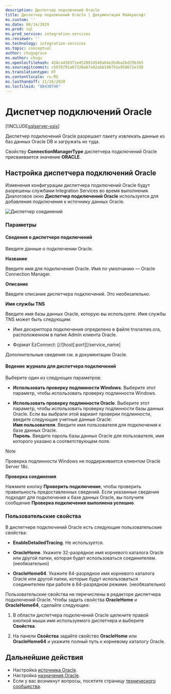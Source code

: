 ```yaml
---
description: Диспетчер подключений Oracle
title: Диспетчер подключений Oracle | Документация Майкрософт
ms.custom: ''
ms.date: 08/14/2019
ms.prod: sql
ms.prod_service: integration-services
ms.reviewer: ''
ms.technology: integration-services
ms.topic: conceptual
author: chugugrace
ms.author: chugu
ms.openlocfilehash: 428ca450371e452081d548a64e26dba2bd29b3b5
ms.sourcegitcommit: c5078791a07330a87a92abb19b791e950672e198
ms.translationtype: HT
ms.contentlocale: ru-RU
ms.lasthandoff: 11/26/2020
ms.locfileid: "88430746"
---
```

# <a name="oracle-connection-manager"></a>Диспетчер подключений Oracle

[!INCLUDE[sqlserver-ssis](../../includes/applies-to-version/sqlserver-ssis.md)]

Диспетчер подключений Oracle разрешает пакету извлекать данные из баз данных Oracle DB и загружать их туда.

Свойству **ConnectionManagerType** диспетчера подключений Oracle присваивается значение **ORACLE**.

## <a name="configuring-the-oracle-connection-manager"></a>Настройка диспетчера подключений Oracle

Изменения конфигурации диспетчера подключений Oracle будут разрешены службами Integration Services во время выполнения. Диалоговое окно **Диспетчер подключений Oracle** используется для добавления подключения к источнику данных Oracle.

![Диспетчер соединений](media/oracle-connection-manager.png)

### <a name="options"></a>Параметры

#### <a name="connection-manager-information"></a>Сведения о диспетчере подключений

Введите данные о подключении Oracle.

**Название**

Введите имя для подключения Oracle. Имя по умолчанию — Oracle Connection Manager. 

**Описание** 

Введите описание диспетчера подключений. Это необязательно.

**Имя службы TNS**

Введите имя базы данных Oracle, которую вы используете. Имя службы TNS может быть следующим:

- Имя дескриптора подключения определено в файле tnsnames.ora, расположенном в папке Admin клиента Oracle.

- Формат EzConnect: [//]host[:port][/service_name]

Дополнительные сведения см. в документации Oracle.

#### <a name="connection-manager-logging"></a>Ведение журнала для диспетчера подключений

Выберите один из следующих параметров:

- **Использовать проверку подлинности Windows**. Выберите этот параметр, чтобы использовать проверку подлинности Windows.

- **Использовать проверку подлинности Oracle**. Выберите этот параметр, чтобы использовать проверку подлинности базы данных Oracle. Если вы выбрали этой вариант проверки подлинности, введите следующие учетные данные Oracle:  
    **Имя пользователя**. Введите имя пользователя для подключения к базе данных Oracle.  
    **Пароль**. Введите пароль базы данных Oracle для пользователя, имя которого указано в соответствующем поле.

> [!NOTE]
>
>Проверка подлинности Windows не поддерживается клиентом Oracle Server 18c.

**Проверка соединения**

Нажмите кнопку **Проверить подключение**, чтобы проверить правильность предоставленных сведений. Если указанные сведения подходят для подключения к базе данных Oracle, вы получите сообщение **Проверка подключения выполнена успешно**.

### <a name="custom-properties"></a>Пользовательские свойства

В диспетчере подключений Oracle есть следующие пользовательские свойства:

- **EnableDetailedTracing**. Не используется.

- **OracleHome**. Укажите 32-разрядное имя корневого каталога Oracle или другой папки, которая будет использоваться соединителем. (необязательно)

- **OracleHome64**. Укажите 64-разрядное имя корневого каталога Oracle или другой папки, которые будут использоваться соединителем при работе в 64-разрядном режиме. (необязательно)

Пользовательские свойства не перечислены в редакторе диспетчера подключений Oracle. Чтобы задать свойства **OracleHome** и **OracleHome64**, сделайте следующее:

1. В области диспетчера подключений Oracle щелкните правой кнопкой мыши имя используемого диспетчера и выберите **Свойства**.

2. На панели **Свойства** задайте свойство **OracleHome** или **OracleHome64** и укажите полный путь к корневому каталогу Oracle.

## <a name="next-steps"></a>Дальнейшие действия

- Настройка [источника Oracle](oracle-source.md).
- Настройка [назначения Oracle](oracle-destination.md).
- Если у вас возникнут вопросы, посетите страницу [технического сообщества](https://aka.ms/AA5u35j).
